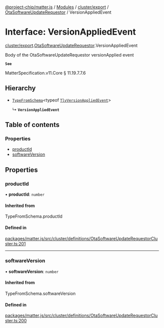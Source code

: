 [@project-chip/matter.js](../README.md) / [Modules](../modules.md) / [cluster/export](../modules/cluster_export.md) / [OtaSoftwareUpdateRequestor](../modules/cluster_export.OtaSoftwareUpdateRequestor.md) / VersionAppliedEvent

# Interface: VersionAppliedEvent

[cluster/export](../modules/cluster_export.md).[OtaSoftwareUpdateRequestor](../modules/cluster_export.OtaSoftwareUpdateRequestor.md).VersionAppliedEvent

Body of the OtaSoftwareUpdateRequestor versionApplied event

**`See`**

MatterSpecification.v11.Core § 11.19.7.7.6

## Hierarchy

- [`TypeFromSchema`](../modules/tlv_export.md#typefromschema)\<typeof [`TlvVersionAppliedEvent`](../modules/cluster_export.OtaSoftwareUpdateRequestor.md#tlvversionappliedevent)\>

  ↳ **`VersionAppliedEvent`**

## Table of contents

### Properties

- [productId](cluster_export.OtaSoftwareUpdateRequestor.VersionAppliedEvent.md#productid)
- [softwareVersion](cluster_export.OtaSoftwareUpdateRequestor.VersionAppliedEvent.md#softwareversion)

## Properties

### productId

• **productId**: `number`

#### Inherited from

TypeFromSchema.productId

#### Defined in

[packages/matter.js/src/cluster/definitions/OtaSoftwareUpdateRequestorCluster.ts:201](https://github.com/project-chip/matter.js/blob/2d9f2165d2672864fda3496a6d0d5f93597f82c6/packages/matter.js/src/cluster/definitions/OtaSoftwareUpdateRequestorCluster.ts#L201)

___

### softwareVersion

• **softwareVersion**: `number`

#### Inherited from

TypeFromSchema.softwareVersion

#### Defined in

[packages/matter.js/src/cluster/definitions/OtaSoftwareUpdateRequestorCluster.ts:200](https://github.com/project-chip/matter.js/blob/2d9f2165d2672864fda3496a6d0d5f93597f82c6/packages/matter.js/src/cluster/definitions/OtaSoftwareUpdateRequestorCluster.ts#L200)
